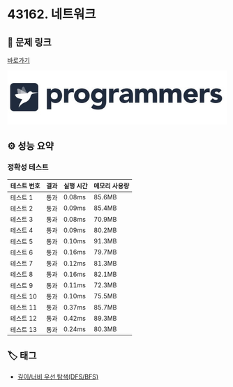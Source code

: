 # 43162. 네트워크

## 🔗 문제 링크

[바로가기](https://school.programmers.co.kr/learn/courses/30/lessons/43162)

![프로그래머스 로고](../../images/programmers.jpg)

## ⚙️ 성능 요약

### 정확성 테스트

| 테스트 번호 | 결과 | 실행 시간 | 메모리 사용량 |
| ----------- | ---- | --------- | ------------- |
| 테스트 1    | 통과 | 0.08ms    | 85.6MB        |
| 테스트 2    | 통과 | 0.09ms    | 85.4MB        |
| 테스트 3    | 통과 | 0.08ms    | 70.9MB        |
| 테스트 4    | 통과 | 0.09ms    | 80.2MB        |
| 테스트 5    | 통과 | 0.10ms    | 91.3MB        |
| 테스트 6    | 통과 | 0.16ms    | 79.7MB        |
| 테스트 7    | 통과 | 0.12ms    | 81.3MB        |
| 테스트 8    | 통과 | 0.16ms    | 82.1MB        |
| 테스트 9    | 통과 | 0.11ms    | 72.3MB        |
| 테스트 10   | 통과 | 0.10ms    | 75.5MB        |
| 테스트 11   | 통과 | 0.37ms    | 85.7MB        |
| 테스트 12   | 통과 | 0.42ms    | 89.3MB        |
| 테스트 13   | 통과 | 0.24ms    | 80.3MB        |

## 🏷️ 태그

- [깊이/너비 우선 탐색(DFS/BFS)](https://school.programmers.co.kr/learn/courses/30/parts/12421)
